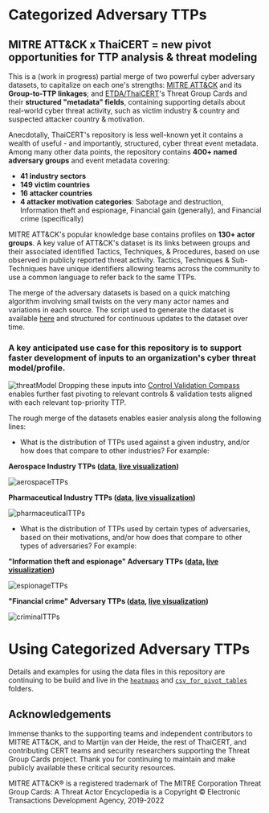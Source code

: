 # Categorized Adversary TTPs

## MITRE ATT&CK x ThaiCERT = new pivot opportunities for TTP analysis & threat modeling

This is a (work in progress) partial merge of two powerful cyber adversary datasets, to capitalize on each one's strengths: [MITRE ATT&CK](https://attack.mitre.org/) and its **Group-to-TTP linkages**; and [ETDA/ThaiCERT](https://apt.etda.or.th/cgi-bin/aptgroups.cgi)'s Threat Group Cards and their **structured "metadata" fields**, containing supporting details about real-world cyber threat activity, such as victim industry & country and suspected attacker country & motivation.

Anecdotally, ThaiCERT's repository is less well-known yet it contains a wealth of useful - and importantly, structured, cyber threat event metadata. Among many other data points, the repository contains **400+ named adversary groups** and event metadata covering:

* **41 industry sectors**
* **149 victim countries**
* **16 attacker countries**
* **4 attacker motivation categories**: Sabotage and destruction, Information theft and espionage, Financial gain (generally), and Financial crime (specifically)

MITRE ATT&CK's popular knowledge base contains profiles on **130+ actor groups**. A key value of ATT&CK's dataset is its links between groups and their associated identified Tactics, Techniques, & Procedures, based on use observed in publicly reported threat activity. Tactics, Techniques & Sub-Techniques have unique identifiers allowing teams across the community to use a common language to refer back to the same TTPs.

The merge of the adversary datasets is based on a quick matching algorithm involving small twists on the very many actor names and variations in each source. The script used to generate the dataset is available [here](https://github.com/tropChaud/Categorized-Adversary-TTPs/blob/main/app/ttpCategory.py) and structured for continuous updates to the dataset over time.

### A key anticipated use case for this repository is to support faster development of inputs to an organization's cyber threat model/profile.
![threatModel](https://raw.githubusercontent.com/tropChaud/Categorized-Adversary-TTPs/main/docs/ttpCategories_transparent.png)
Dropping these inputs into [Control Validation Compass](https://controlcompass.github.io/risk) enables further fast pivoting to relevant controls & validation tests aligned with each relevant top-priority TTP.

The rough merge of the datasets enables easier analysis along the following lines:

* What is the distribution of TTPs used against a given industry, and/or how does that compare to other industries? For example:

**Aerospace Industry TTPs ([data](https://github.com/tropChaud/Categorized-Adversary-TTPs/blob/main/docs/heatmaps/industries/Aerospace.json), [live visualization](https://mitre-attack.github.io/attack-navigator/#layerURL=https%3A%2F%2Fraw.githubusercontent.com%2FtropChaud%2FCategorized-Adversary-TTPs%2Fmain%2Fdocs%2Fheatmaps%2Findustries%2FAerospace.json))**

![aerospaceTTPs](https://github.com/tropChaud/Categorized-Adversary-TTPs/blob/main/docs/heatmaps/industries/Aerospace.png)

**Pharmaceutical Industry TTPs ([data](https://github.com/tropChaud/Categorized-Adversary-TTPs/blob/main/docs/heatmaps/industries/Pharmaceutical.json), [live visualization](https://mitre-attack.github.io/attack-navigator/#layerURL=https%3A%2F%2Fraw.githubusercontent.com%2FtropChaud%2FCategorized-Adversary-TTPs%2Fmain%2Fdocs%2Fheatmaps%2Findustries%2FPharmaceutical.json))**

![pharmaceuticalTTPs](https://github.com/tropChaud/Categorized-Adversary-TTPs/blob/main/docs/heatmaps/industries/Pharmaceutical.png)

* What is the distribution of TTPs used by certain types of adversaries, based on their motivations, and/or how does that compare to other types of adversaries? For example:

**"Information theft and espionage" Adversary TTPs ([data](https://github.com/tropChaud/Categorized-Adversary-TTPs/blob/main/docs/heatmaps/motivations/Information%20theft%20and%20espionage.json), [live visualization](https://mitre-attack.github.io/attack-navigator/#layerURL=https%3A%2F%2Fraw.githubusercontent.com%2FtropChaud%2FCategorized-Adversary-TTPs%2Fmain%2Fdocs%2Fheatmaps%2Fmotivations%2FInformation%20theft%20and%20espionage.json))**

![espionageTTPs](https://github.com/tropChaud/Categorized-Adversary-TTPs/blob/main/docs/heatmaps/motivations/Information_theft_and_espionage.png)

**"Financial crime" Adversary TTPs ([data](https://github.com/tropChaud/Categorized-Adversary-TTPs/blob/main/docs/heatmaps/motivations/Financial%20crime.json), [live visualization](https://mitre-attack.github.io/attack-navigator/#layerURL=https%3A%2F%2Fraw.githubusercontent.com%2FtropChaud%2FCategorized-Adversary-TTPs%2Fmain%2Fdocs%2Fheatmaps%2Fmotivations%2FFinancial%20crime.json))**

![criminalTTPs](https://github.com/tropChaud/Categorized-Adversary-TTPs/blob/main/docs/heatmaps/motivations/Financial_crime.png)

# Using Categorized Adversary TTPs

Details and examples for using the data files in this repository are continuing to be build and live in the [<code>heatmaps</code>](https://github.com/tropChaud/Categorized-Adversary-TTPs/tree/main/docs/heatmaps) and [<code>csv_for_pivot_tables</code>](https://github.com/tropChaud/Categorized-Adversary-TTPs/tree/main/docs/csv_for_pivot_tables) folders.

## Acknowledgements
Immense thanks to the supporting teams and independent contributors to MITRE ATT&CK, and to Martijn van der Heide, the rest of ThaiCERT, and contributing CERT teams and security researchers supporting the Threat Group Cards project. Thank you for continuing to maintain and make publicly available these critical security resources.

MITRE ATT&CK® is a registered trademark of The MITRE Corporation
Threat Group Cards: A Threat Actor Encyclopedia is a Copyright © Electronic Transactions Development Agency, 2019-2022
